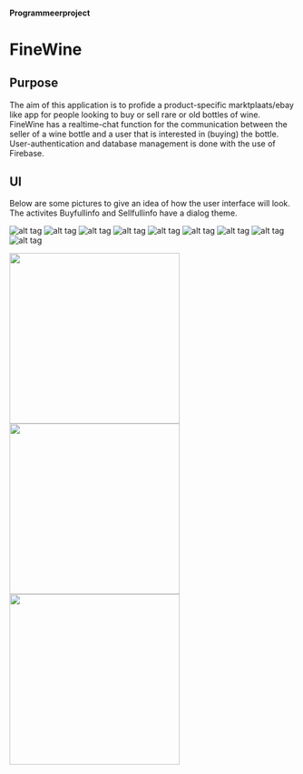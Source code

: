 #### Programmeerproject
# FineWine

## Purpose
The aim of this application is to profide a product-specific marktplaats/ebay like app for people looking to buy or sell rare or old bottles of wine. FineWine has a realtime-chat function for the communication between the seller of a wine bottle and a user that is interested in (buying) the bottle. User-authentication and database management is done with the use of Firebase.

## UI
Below are some pictures to give an idea of how the user interface will look. The activites Buyfullinfo and Sellfullinfo have a dialog theme.

![alt tag](https://github.com/koenzijlstra/WineRetry/blob/master/docs/final1.PNG)
![alt tag](https://github.com/koenzijlstra/WineRetry/blob/master/docs/final2.PNG)
![alt tag](https://github.com/koenzijlstra/WineRetry/blob/master/docs/final3.PNG)
![alt tag](https://github.com/koenzijlstra/WineRetry/blob/master/docs/final4.PNG)
![alt tag](https://github.com/koenzijlstra/WineRetry/blob/master/docs/Final5.PNG)
![alt tag](https://github.com/koenzijlstra/WineRetry/blob/master/docs/final6.PNG)
![alt tag](https://github.com/koenzijlstra/WineRetry/blob/master/docs/final7.PNG)
![alt tag](https://github.com/koenzijlstra/WineRetry/blob/master/docs/final8.PNG)
![alt tag](https://github.com/koenzijlstra/WineRetry/blob/master/docs/final9.PNG)



<img src="https://github.com/koenzijlstra/WineRetry/blob/master/docs/final1.PNG" width="300">
<img src="https://github.com/koenzijlstra/WineRetry/blob/master/docs/final2.PNG" width="300">
<img src="https://github.com/koenzijlstra/WineRetry/blob/master/docs/final3.PNG" width="300">




